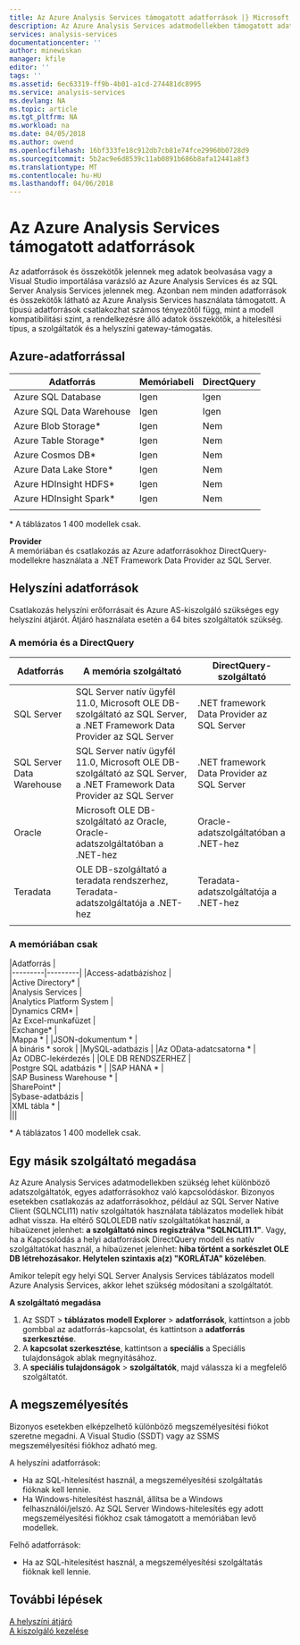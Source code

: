 ```yaml
---
title: Az Azure Analysis Services támogatott adatforrások |} Microsoft Docs
description: Az Azure Analysis Services adatmodellekben támogatott adatforrások ismerteti.
services: analysis-services
documentationcenter: ''
author: minewiskan
manager: kfile
editor: ''
tags: ''
ms.assetid: 6ec63319-ff9b-4b01-a1cd-274481dc8995
ms.service: analysis-services
ms.devlang: NA
ms.topic: article
ms.tgt_pltfrm: NA
ms.workload: na
ms.date: 04/05/2018
ms.author: owend
ms.openlocfilehash: 16bf333fe18c912db7cb81e74fce29960b0728d9
ms.sourcegitcommit: 5b2ac9e6d8539c11ab0891b686b8afa12441a8f3
ms.translationtype: MT
ms.contentlocale: hu-HU
ms.lasthandoff: 04/06/2018
---
```

# <a name="data-sources-supported-in-azure-analysis-services"></a>Az Azure Analysis Services támogatott adatforrások

Az adatforrások és összekötők jelennek meg adatok beolvasása vagy a Visual Studio importálása varázsló az Azure Analysis Services és az SQL Server Analysis Services jelennek meg. Azonban nem minden adatforrások és összekötők látható az Azure Analysis Services használata támogatott. A típusú adatforrások csatlakozhat számos tényezőtől függ, mint a modell kompatibilitási szint, a rendelkezésre álló adatok összekötők, a hitelesítési típus, a szolgáltatók és a helyszíni gateway-támogatás. 

## <a name="azure-data-sources"></a>Azure-adatforrással

|Adatforrás  |Memóriabeli  |DirectQuery  |
|---------|---------|---------|
|Azure SQL Database     |   Igen      |    Igen      |
|Azure SQL Data Warehouse     |   Igen      |   Igen       |
|Azure Blob Storage*     |   Igen       |    Nem      |
|Azure Table Storage*    |   Igen       |    Nem      |
|Azure Cosmos DB*     |  Igen        |  Nem        |
|Azure Data Lake Store*     |   Igen       |    Nem      |
|Azure HDInsight HDFS*     |     Igen     |   Nem       |
|Azure HDInsight Spark*     |   Igen       |   Nem       |
||||

\* A táblázatos 1 400 modellek csak.

**Provider**   
A memóriában és csatlakozás az Azure adatforrásokhoz DirectQuery-modellekre használata a .NET Framework Data Provider az SQL Server.

## <a name="on-premises-data-sources"></a>Helyszíni adatforrások

Csatlakozás helyszíni erőforrásait és Azure AS-kiszolgáló szükséges egy helyszíni átjárót. Átjáró használata esetén a 64 bites szolgáltatók szükség.

### <a name="in-memory-and-directquery"></a>A memória és a DirectQuery

|Adatforrás | A memória szolgáltató | DirectQuery-szolgáltató |
|  --- | --- | --- |
| SQL Server |SQL Server natív ügyfél 11.0, Microsoft OLE DB-szolgáltató az SQL Server, a .NET Framework Data Provider az SQL Server | .NET framework Data Provider az SQL Server |
| SQL Server Data Warehouse |SQL Server natív ügyfél 11.0, Microsoft OLE DB-szolgáltató az SQL Server, a .NET Framework Data Provider az SQL Server | .NET framework Data Provider az SQL Server |
| Oracle |Microsoft OLE DB-szolgáltató az Oracle, Oracle-adatszolgáltatóban a .NET-hez |Oracle-adatszolgáltatóban a .NET-hez | |
| Teradata |OLE DB-szolgáltató a teradata rendszerhez, Teradata-adatszolgáltatója a .NET-hez |Teradata-adatszolgáltatója a .NET-hez | |
| | | |

### <a name="in-memory-only"></a>A memóriában csak

|Adatforrás  |  
|---------|---------|
|Access-adatbázishoz     |  
|Active Directory*     |  
|Analysis Services     |  
|Analytics Platform System     |  
|Dynamics CRM*     |  
|Az Excel-munkafüzet     |  
|Exchange*     |  
|Mappa *     | 
|JSON-dokumentum *     |  
|A bináris * sorok     | 
|MySQL-adatbázis     | 
|Az OData-adatcsatorna *     |  
|Az ODBC-lekérdezés     | 
|OLE DB RENDSZERHEZ     |   
|Postgre SQL adatbázis *    | 
|SAP HANA *    |  
|SAP Business Warehouse *    |  
|SharePoint*     |   
|Sybase-adatbázis     |  
|XML tábla *    |  
|||
 
\* A táblázatos 1 400 modellek csak.

## <a name="specifying-a-different-provider"></a>Egy másik szolgáltató megadása

Az Azure Analysis Services adatmodellekben szükség lehet különböző adatszolgáltatók, egyes adatforrásokhoz való kapcsolódáskor. Bizonyos esetekben csatlakozás az adatforrásokhoz, például az SQL Server Native Client (SQLNCLI11) natív szolgáltatók használata táblázatos modellek hibát adhat vissza. Ha eltérő SQLOLEDB natív szolgáltatókat használ, a hibaüzenet jelenhet: **a szolgáltató nincs regisztrálva "SQLNCLI11.1"**. Vagy, ha a Kapcsolódás a helyi adatforrások DirectQuery modell és natív szolgáltatókat használ, a hibaüzenet jelenhet: **hiba történt a sorkészlet OLE DB létrehozásakor. Helytelen szintaxis a(z) "KORLÁTJA" közelében**.

Amikor telepít egy helyi SQL Server Analysis Services táblázatos modell Azure Analysis Services, akkor lehet szükség módosítani a szolgáltatót.

**A szolgáltató megadása**

1. Az SSDT > **táblázatos modell Explorer** > **adatforrások**, kattintson a jobb gombbal az adatforrás-kapcsolat, és kattintson a **adatforrás szerkesztése**.
2. A **kapcsolat szerkesztése**, kattintson a **speciális** a Speciális tulajdonságok ablak megnyitásához.
3. A **speciális tulajdonságok** > **szolgáltatók**, majd válassza ki a megfelelő szolgáltatót.

## <a name="impersonation"></a>A megszemélyesítés
Bizonyos esetekben elképzelhető különböző megszemélyesítési fiókot szeretne megadni. A Visual Studio (SSDT) vagy az SSMS megszemélyesítési fiókhoz adható meg.

A helyszíni adatforrások:

* Ha az SQL-hitelesítést használ, a megszemélyesítési szolgáltatás fióknak kell lennie.
* Ha Windows-hitelesítést használ, állítsa be a Windows felhasználói/jelszó. Az SQL Server Windows-hitelesítés egy adott megszemélyesítési fiókhoz csak támogatott a memóriában levő modellek.

Felhő adatforrások:

* Ha az SQL-hitelesítést használ, a megszemélyesítési szolgáltatás fióknak kell lennie.

## <a name="next-steps"></a>További lépések
[A helyszíni átjáró](analysis-services-gateway.md)   
[A kiszolgáló kezelése](analysis-services-manage.md)   

